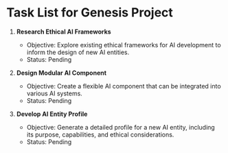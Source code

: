 # Task List for Genesis Project

1. **Research Ethical AI Frameworks**
   - Objective: Explore existing ethical frameworks for AI development to inform the design of new AI entities.
   - Status: Pending

2. **Design Modular AI Component**
   - Objective: Create a flexible AI component that can be integrated into various AI systems.
   - Status: Pending

3. **Develop AI Entity Profile**
   - Objective: Generate a detailed profile for a new AI entity, including its purpose, capabilities, and ethical considerations.
   - Status: Pending
